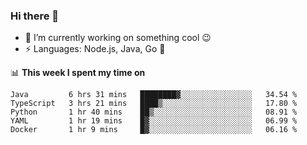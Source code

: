 ### Hi there 👋

<!--
**nodejh/nodejh** is a ✨ _special_ ✨ repository because its `README.md` (this file) appears on your GitHub profile.

Here are some ideas to get you started:

- 🔭 I’m currently working on ...
- 🌱 I’m currently learning ...
- 👯 I’m looking to collaborate on ...
- 🤔 I’m looking for help with ...
- 💬 Ask me about ...
- 📫 How to reach me: ...
- 😄 Pronouns: ...
- ⚡ Fun fact: ...
-->

- 🔭 I’m currently working on something cool :wink:
- ⚡ Languages: Node.js, Java, Go :thought_balloon:

📊 **This week I spent my time on**

<!--START_SECTION:waka-->
```text
Java         6 hrs 31 mins   ████████▓░░░░░░░░░░░░░░░░   34.54 % 
TypeScript   3 hrs 21 mins   ████▒░░░░░░░░░░░░░░░░░░░░   17.80 % 
Python       1 hr 40 mins    ██▒░░░░░░░░░░░░░░░░░░░░░░   08.91 % 
YAML         1 hr 19 mins    █▓░░░░░░░░░░░░░░░░░░░░░░░   06.99 % 
Docker       1 hr 9 mins     █▓░░░░░░░░░░░░░░░░░░░░░░░   06.16 % 
```
<!--END_SECTION:waka-->


<!--
:traffic_light: **Visitors**

![visitors](https://visitor-badge.glitch.me/badge?page_id=nodejh.nodejh)
-->

